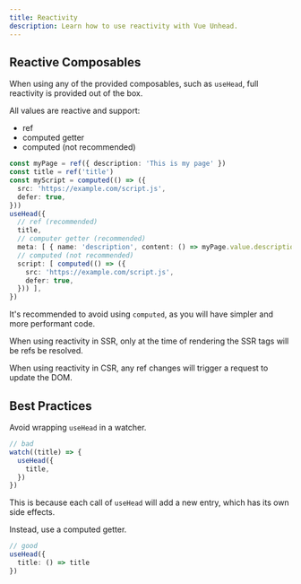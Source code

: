 ```yaml
---
title: Reactivity
description: Learn how to use reactivity with Vue Unhead.
---
```


## Reactive Composables

When using any of the provided composables, such as `useHead`, full reactivity is provided out of the box.

All values are reactive and support:
- ref
- computed getter
- computed (not recommended)

```ts
const myPage = ref({ description: 'This is my page' })
const title = ref('title')
const myScript = computed(() => ({
  src: 'https://example.com/script.js',
  defer: true,
}))
useHead({
  // ref (recommended)
  title,
  // computer getter (recommended)
  meta: [ { name: 'description', content: () => myPage.value.description }, ],
  // computed (not recommended)
  script: [ computed(() => ({
    src: 'https://example.com/script.js',
    defer: true,
  })) ],
})
```

It's recommended to avoid using `computed`, as you will have simpler and more performant code.

When using reactivity in SSR, only at the time of rendering the SSR tags will be refs be resolved.

When using reactivity in CSR, any ref changes will trigger a request to update the DOM.

## Best Practices

Avoid wrapping `useHead` in a watcher.

```ts
// bad
watch((title) => {
  useHead({
    title,
  })
})
```

This is because each call of `useHead` will add a new entry, which has its own side effects.

Instead, use a computed getter.

```ts
// good
useHead({
  title: () => title
})
```

